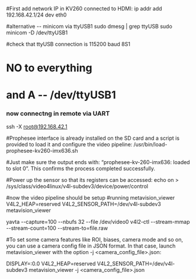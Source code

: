 #First add network IP in KV260 connected to HDMI:
ip addr add 192.168.42.1/24 dev eth0

#alternative -- minicom via ttyUSB1
sudo dmesg | grep ttyUSB
sudo minicom -D /dev/ttyUSB1

#check that ttyUSB connection is 115200 baud 8S1
# NO to everything
# and A -- /dev/ttyUSB1

### now connectng in remote via UART 
ssh -X root@192.168.42.1


#Prophesee interface is already installed on the SD card and a script is provided to load it and configure the video pipeline:
/usr/bin/load-prophesee-kv260-imx636.sh

#Just make sure the output ends with: “prophesee-kv-260-imx636: loaded to slot 0”. This confirms the process completed successfully.

#Power up the sensor so that its registers can be accessed:
echo on > /sys/class/video4linux/v4l-subdev3/device/power/control

#now the video pipeline should be setup
#running metavision_viewer
V4L2_HEAP=reserved V4L2_SENSOR_PATH=/dev/v4l-subdev3 metavision_viewer

yavta --capture=100 --nbufs 32 --file /dev/video0
v4l2-ctl --stream-mmap --stream-count=100 --stream-to=file.raw

#To set some camera features like ROI, biases, camera mode and so on, you can use a camera config file in JSON format. In that case, launch metavision_viewer with the option -j <camera_config_file>.json:

DISPLAY=:0.0 V4L2_HEAP=reserved V4L2_SENSOR_PATH=/dev/v4l-subdev3 metavision_viewer -j <camera_config_file>.json


